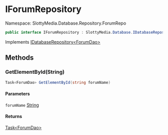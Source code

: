 # IForumRepository

Namespace: SlottyMedia.Database.Repository.ForumRepo

```csharp
public interface IForumRepository : SlottyMedia.Database.IDatabaseRepository`1[[SlottyMedia.Database.Daos.ForumDao, SlottyMedia.Database, Version=1.0.0.0, Culture=neutral, PublicKeyToken=null]]
```

Implements [IDatabaseRepository&lt;ForumDao&gt;](./slottymedia.database.idatabaserepository-1.md)

## Methods

### **GetElementById(String)**

```csharp
Task<ForumDao> GetElementById(string forumName)
```

#### Parameters

`forumName` [String](https://docs.microsoft.com/en-us/dotnet/api/system.string)<br>

#### Returns

[Task&lt;ForumDao&gt;](https://docs.microsoft.com/en-us/dotnet/api/system.threading.tasks.task-1)<br>
